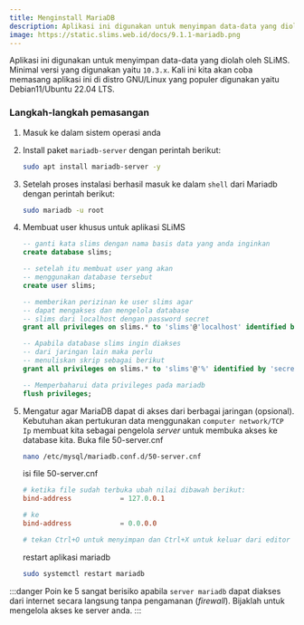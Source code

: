 ```yaml
---
title: Menginstall MariaDB
description: Aplikasi ini digunakan untuk menyimpan data-data yang diolah oleh SLiMS. Minimal versi yang digunakan yaitu
image: https://static.slims.web.id/docs/9.1.1-mariadb.png
---
```

Aplikasi ini digunakan untuk menyimpan data-data yang diolah oleh SLiMS. Minimal versi yang digunakan yaitu ```10.3.x```. Kali ini kita akan coba memasang aplikasi ini di distro GNU/Linux yang populer digunakan yaitu Debian11/Ubuntu 22.04 LTS.

### Langkah-langkah pemasangan
1. Masuk ke dalam sistem operasi anda
2. Install paket ```mariadb-server``` dengan perintah berikut:
    ```bash
    sudo apt install mariadb-server -y
    ```
3. Setelah proses instalasi berhasil masuk ke dalam ```shell``` dari Mariadb dengan perintah berikut:
    ```bash
    sudo mariadb -u root
    ```
4. Membuat user khusus untuk aplikasi SLiMS

    ```sql
    -- ganti kata slims dengan nama basis data yang anda inginkan
    create database slims;

    -- setelah itu membuat user yang akan 
    -- menggunakan database tersebut
    create user slims;

    -- memberikan perizinan ke user slims agar 
    -- dapat mengakses dan mengelola database 
    -- slims dari localhost dengan password secret
    grant all privileges on slims.* to 'slims'@'localhost' identified by 'secret';

    -- Apabila database slims ingin diakses 
    -- dari jaringan lain maka perlu 
    -- menuliskan skrip sebagai berikut
    grant all privileges on slims.* to 'slims'@'%' identified by 'secret';

    -- Memperbaharui data privileges pada mariadb
    flush privileges;
    ```

5. Mengatur agar MariaDB dapat di akses dari berbagai jaringan (opsional). Kebutuhan akan pertukuran data menggunakan ```computer network/TCP Ip``` membuat kita sebagai pengelola *server* untuk membuka akses ke database kita. Buka file 50-server.cnf

    ```bash
    nano /etc/mysql/mariadb.conf.d/50-server.cnf
    ```
    isi file 50-server.cnf
    ```conf
    # ketika file sudah terbuka ubah nilai dibawah berikut:
    bind-address            = 127.0.0.1

    # ke 
    bind-address            = 0.0.0.0

    # tekan Ctrl+O untuk menyimpan dan Ctrl+X untuk keluar dari editor
    ```

   restart aplikasi mariadb
    ```bash
    sudo systemctl restart mariadb
    ```
:::danger
Poin ke 5 sangat berisiko apabila ```server mariadb``` dapat diakses dari internet secara langsung tanpa pengamanan (*firewall*). Bijaklah untuk mengelola akses ke server anda.
:::
